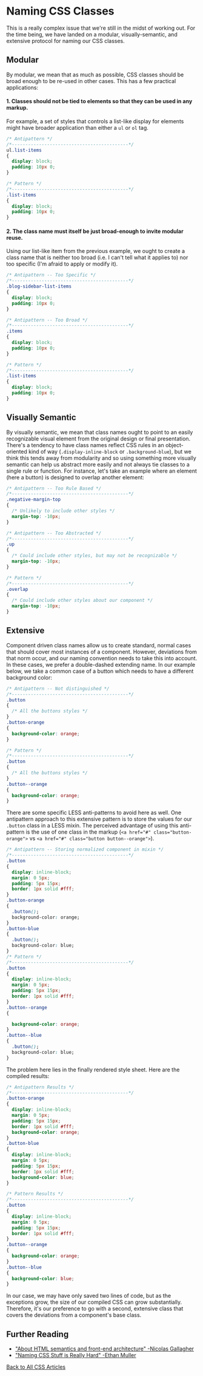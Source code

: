 # Naming CSS Classes
This is a really complex issue that we're still in the midst of working out.
For the time being, we have landed on a modular, visually-semantic, and extensive protocol for naming our CSS classes.

## Modular
By modular, we mean that as much as possible, CSS classes should be broad enough to be re-used in other cases.
This has a few practical applications:
#### 1. Classes should not be tied to elements so that they can be used in any markup.
For example, a set of styles that controls a list-like display for elements might have broader application than either a `ul` or `ol` tag.
```css
/* Antipattern */
/*-------------------------------------------*/
ul.list-items
{
  display: block;
  padding: 10px 0;
}

/* Pattern */
/*-------------------------------------------*/
.list-items
{
  display: block;
  padding: 10px 0;
}
```

#### 2. The class name must itself be just broad-enough to invite modular reuse.
Using our list-like item from the previous example, we ought to create a class name that is neither too broad (i.e. I can't tell what it applies to) nor too specific (I'm afraid to apply or modify it).
```css
/* Antipattern -- Too Specific */
/*-------------------------------------------*/
.blog-sidebar-list-items
{
  display: block;
  padding: 10px 0;
}

/* Antipattern -- Too Broad */
/*-------------------------------------------*/
.items
{
  display: block;
  padding: 10px 0;
}

/* Pattern */
/*-------------------------------------------*/
.list-items
{
  display: block;
  padding: 10px 0;
}
```
## Visually Semantic
By visually semantic, we mean that class names ought to point to an easily recognizable visual element from the original design or final presentation.
There's a tendency to have class names reflect CSS rules in an object-oriented kind of way (`.display-inline-block` or `.background-blue`),
but we think this tends away from modularity and so using something more visually semantic can help us abstract more easily and not always tie classes to a single rule or function.
For instance, let's take an example where an element (here a button) is designed to overlap another element:  
```css
/* Antipattern -- Too Rule Based */
/*-------------------------------------------*/
.negative-margin-top
{
  /* Unlikely to include other styles */
  margin-top: -10px;
}

/* Antipattern -- Too Abstracted */
/*-------------------------------------------*/
.up
{
  /* Could include other styles, but may not be recognizable */
  margin-top: -10px;
}

/* Pattern */
/*-------------------------------------------*/
.overlap
{
  /* Could include other styles about our component */
  margin-top: -10px;
}
```

## Extensive
Component driven class names allow us to create standard, normal cases that should cover most instances of a component.
However, deviations from that norm occur, and our naming convention needs to take this into account.
In these cases, we prefer a double-dashed extending name.
In our example below, we take a common case of a button which needs to have a different background color:
```css
/* Antipattern -- Not distinguished */
/*-------------------------------------------*/
.button
{
  /* All the buttons styles */
}
.button-orange
{
  background-color: orange;
}

/* Pattern */
/*-------------------------------------------*/
.button
{
  /* All the buttons styles */
}
.button--orange
{
  background-color: orange;
}

```
There are some specific LESS anti-patterns to avoid here as well.
One antipattern approach to this extensive pattern is to store the values for our `.button` class in a LESS mixin.
The perceived advantage of using this anti-pattern is the use of one class in the markup (`<a href="#" class="button-orange">` vs `<a href="#" class="button button--orange">`).
```css
/* Antipattern -- Storing normalized component in mixin */
/*-------------------------------------------*/
.button
{
  display: inline-block;
  margin: 0 5px;
  padding: 5px 15px;
  border: 1px solid #fff;
}
.button-orange
{
  .button();
  background-color: orange;
}
.button-blue
{
  .button();
  background-color: blue;
}
/* Pattern */
/*-------------------------------------------*/
.button
{
  display: inline-block;
  margin: 0 5px;
  padding: 5px 15px;
  border: 1px solid #fff;
}
.button--orange
{

  background-color: orange;
}
.button--blue
{
  .button();
  background-color: blue;
}
```
The problem here lies in the finally rendered style sheet. Here are the compiled results:
```css
/* Antipattern Results */
/*-------------------------------------------*/
.button-orange
{
  display: inline-block;
  margin: 0 5px;
  padding: 5px 15px;
  border: 1px solid #fff;
  background-color: orange;
}
.button-blue
{
  display: inline-block;
  margin: 0 5px;
  padding: 5px 15px;
  border: 1px solid #fff;
  background-color: blue;
}

/* Pattern Results */
/*-------------------------------------------*/
.button
{
  display: inline-block;
  margin: 0 5px;
  padding: 5px 15px;
  border: 1px solid #fff;
}
.button--orange
{
  background-color: orange;
}
.button--blue
{
  background-color: blue;
}
```
In our case, we may have only saved two lines of code, but as the exceptions grow, the size of our compiled CSS can grow substantially.
Therefore, it's our preference to go with a second, extensive class that covers the deviations from a component's base class.

## Further Reading
* ["About HTML semantics and front-end architecture" -Nicolas Gallagher](http://nicolasgallagher.com/about-html-semantics-front-end-architecture/)
* ["Naming CSS Stuff is Really Hard" -Ethan Muller](http://seesparkbox.com/foundry/naming_css_stuff_is_really_hard)

[Back to All CSS Articles](/CSS/overview.md)

